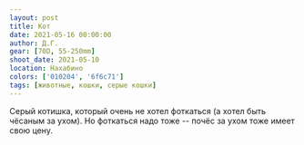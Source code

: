 ```yaml
---
layout: post
title: Кот
date: 2021-05-16 00:00:00
author: Д.Г.
gear: [70D, 55-250mm]
shoot_date: 2021-05-10
location: Нахабино
colors: ['010204', '6f6c71']
tags: [животные, кошки, серые кошки]
---
```

Серый котишка, который очень не хотел фоткаться (а хотел быть чёсаным за ухом). Но фоткаться надо тоже -- почёс за ухом тоже имеет свою цену.

